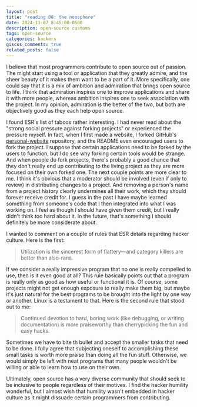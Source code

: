 ```yaml
---
layout: post
title: "reading 08: the noosphere"
date: 2024-11-07 8:45:00-0500
description: open-source customs
tags: open-source
categories: hackers
giscus_comments: true
related_posts: false
---
```


I believe that most programmers contribute to open source out of passion. The might start using a tool or application that they greatly admire, and the sheer beauty of it makes them want to be a part of it. More specifically, one could say that it is a mix of ambition and admiration that brings open source to life. I think that admiration inspires one to improve applications and share it with more people, whereas ambition inspires one to seek association with the project. In my opinion, admiration is the better of the two, but both are objectively good as they each help open source.

I found ESR's list of taboos rather interesting. I had never read about the "strong social pressure against forking projects" or experienced the pressure myself. In fact, when I first made a website, I forked GitHub's <a href="https://github.com/github/personal-website">personal-website</a> repository, and the README even encouraged users to fork the project. I suppose that certain applications need to be forked by the users to function, but I do see why forking certain tools would be strange. And when people do fork projects, there's probably a good chance that they don't really end up contributing to the living project as they are more focused on their own forked one. The next couple points are more clear to me. I think it's obvious that a moderator should be involved (even if only to review) in distributing changes to a project. And removing a person's name from a project history clearly undermines all their work, which they should forever receive credit for. I guess in the past I have maybe learned something from someone's code that I then integrated into what I was working on. I feel as though I should have given them credit, but I really didn't think too hard about it. In the future, that's something I should definitely be more considerate about.

I wanted to comment on a couple of rules that ESR details regarding hacker culture. Here is the first:

> Utilization is the sincerest form of flattery—and category killers are better than also-rans.

If we consider a really impressive program that no one is really compelled to use, then is it even good at all? This rule basically points out that a program is really only as good as how useful or functional it is. Of course, some projects might not get enough exposure to really make them big, but maybe it's just natural for the best programs to be brought into the light by one way or another. Linux is a testament to that. Here is the second rule that stood out to me:

> Continued devotion to hard, boring work (like debugging, or writing documentation) is more praiseworthy than cherrypicking the fun and easy hacks.

Sometimes we have to bite th bullet and accept the smaller tasks that need to be done. I fully agree that subjecting oneself to accomplishing these small tasks is worth more praise than doing all the fun stuff. Otherwise, we would simply be left with neat programs that many people wouldn't be willing or able to learn how to use on their own.

Ultimately, open source has a very diverse community that should seek to be inclusive to people regardless of their motives. I find the hacker humility wonderful, but I almost wish that humility wasn't embedded in hacker culture as it might dissuade certain programmers from contributing.
